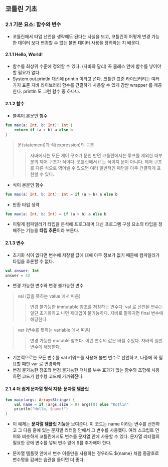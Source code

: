 ## 코틀린 기초

### 2.1 기본 요소: 함수와 변수
* 코틀린에서 타입 선언을 생략해도 된다는 사실을 보고, 코틀린이 어떻게 변경 가능한 데이터 보다 변경할 수 없는 불변 데이터 사용을 장려하는 지 배운다.

#### 2.1.1 Hello, World!
* 함수를 최상위 수준에 정의할 수 있다. (자바와 달리) 꼭 클래스 안에 함수를 넣어야 할 필요가 없다.
* System.out.println 대신에 println 이라고 쓴다. 
  코틀린 표준 라이브러리는 여러 가지 표준 자바 라이브러리 함수를 간결하게 사용할 수 있게 감싼 wrapper 를 제공한다. println 도 그런 함수 중 하나다.

#### 2.1.2 함수
* 블록이 본문인 함수
```kotlin
fun max(a: Int, b: Int): Int {
    return if (a > b) a else b
}
```

> 문(statement)과 식(expression)의 구분
> > 자바에서는 모든 제어 구조가 문인 반면 코틀린에서는 루프를 제외한 대부분의 제어 구조가 식이다.
> > 코틀린에서 if 는 식이지 문이 아니다. 제어 구조를 다른 식으로 엮어낼 수 있으면 여러 일반적인 패턴을 아주 간결하게 표현할 수 있다.

* 식이 본문인 함수
```kotlin
fun max(a: Int, b: Int): Int = if (a > b) a else b
```

* 반환 타입 생략 
```kotlin
fun max(a: Int, b: Int) = if (a > b) a else b
```

* 이렇게 컴파일러가 타입을 분석해 프로그래머 대신 프로그램 구성 요소의 타입을 정해주는 기능을 **타입 추론**이라 부른다.

#### 2.1.3 변수

* 초기화 식이 없다면 변수에 저장될 값에 대해 아무 정보가 없기 때문에 컴파일러가 타입을 추론할 수 없다.
```kotlin
val answer: Int
answer = 42
```

* 변경 가능한 변수와 변경 불가능한 변수
> val (값을 뜻하는 value 에서 따옴)
> > 변경 불가능한 immutable 참조를 저장하는 변수다. val 로 선언된 변수는 일단 초기화하고 나면 재대입이 불가능하다. 자바로 말하자면 final 변수에 해당한다.

 
> var (변수를 뜻하는 variable 에서 따옴)
> > 변경 가능한 mutable 참조다. 이런 변수의 값은 바뀔 수있다. 자바의 일반 변수에 해당한다.

* 기본적으로는 모든 변수를 val 키워드를 사용해 불변 변수로 선언하고, 나중에 꼭 필요할 때만 var 로 변경하라
* 변경 불가능한 참조와 변경 불가능한 객체를 부수 효과가 없는 함수와 조합해 사용하면 코드가 함수형 코드에 가까워진다.


#### 2.1.4 더 쉽게 문자열 형식 지정: 문자열 템플릿

```kotlin
fun main(args: Array<String>) {
    val name = if (args.size > 0) args[0] else "Kotlin"
    println("Hello, $name!")
}
```
* 이 예제는 **문자열 템플릿 기능**을 보여준다. 이 코드는 name 이라는 변수를 선언하고 그 다음 줄에 있는 문자열 리터럴 안에서 그 변수를 사용했다.
여러 스크립트 언어와 비슷하게 코틀린에서도 변수를 문자열 안에 사용할 수 있다. 문자열 리터럴의 필요한 곳에 변수를 넣되 변수 앞에 $를 추가해야 한다.
  
* 문자열 템플릿 안에서 변수 이름만을 사용하는 경우라도 ${name} 처럼 중괄호로 변수명을 감싸는 습관을 들이면 더 좋다.